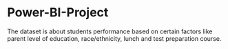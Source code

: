 # Power-BI-Project
The dataset is about students performance based on certain factors like parent level of education, race/ethnicity, lunch and test preparation course.
